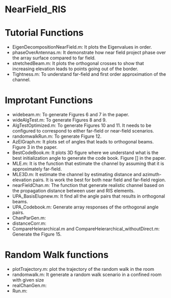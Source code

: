 # NearField_RIS

# Tutorial Functions
- EigenDecompositionNearField.m: It plots the Eigenvalues in order.
- phaseOverAntennas.m: It demonstrate how near field project phase over the array surface compared to far field. 
- stretchedBeam.m: It plots the orthogonal crosses to show that increasing elevation leads to points going out of the border.
- Tightness.m: To understand far-field and first order approximation of the channel. 

# Improtant Functions
- widebeam.m: To generate Figures 6 and 7 in the paper.
- wideAlgTest.m: To generate Figures 8 and 9.
- AlgTestOptimized.m: To generate Figures 10 and 11. It needs  to be configured to correspond to either far-field or near-field scenarios.
- randomwalkRun.m: To generate Figure 12.
- AzElGraph.m: It plots set of angles that leads to orthogonal beams. Figure 3 in the paper. 
- BestCodeBook.m: It plots 3D figure where we understand what is the best initialization angle to generate the code book. Figure [] in the paper.
- MLE.m: It is the function that estimate the channel by assuming that it is approximately far-field. 
- MLE3D.m: It estimate the channel by estimating distance and azimuth-elevation pairs. It is work the best for both near field and far-field region.
- nearFieldChan.m: The function that generate realistic channel based on the propagation distance between user and RIS elements. 
- UPA_BasisElupnew.m: It find all the angle pairs that results in orthogonal beams.
- UPA_Codebook.m: Generate array responses of the orthogonal angle pairs.
- ChanParGen.m: 
- distanceCorr.m:
- CompareHeierarchical.m and CompareHeierarchical_withoutDirect.m: Generate the Figure 15.
  
# Random Walk functions
- plotTrajectory.m: plot the trajectory of the random walk in the room 
- randomwalk.m: It generate a random walk scenario in a confined room with given size 
- realChanGen.m: 
- Run.m: 
 
